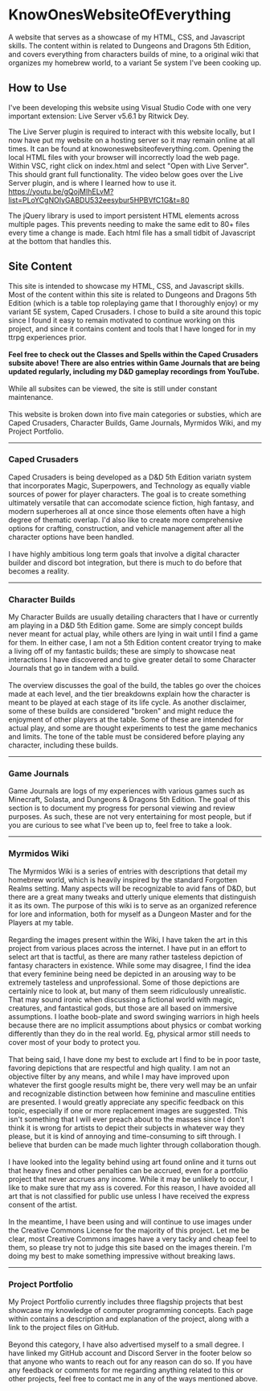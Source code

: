 # KnowOnesWebsiteOfEverything
A website that serves as a showcase of my HTML, CSS, and Javascript skills.  The content within is related to Dungeons and Dragons 5th Edition, and covers everything from characters builds of mine, to a original wiki that organizes my homebrew world, to a variant 5e system I've been cooking up.  

How to Use
----------
I've been developing this website using Visual Studio Code with one very important extension:  Live Server v5.6.1 by Ritwick Dey.

The Live Server plugin is required to interact with this website locally, but I now have put my website on a hosting server so it may remain online at all times.  It can be found at knowoneswebsiteofeverything.com.  Opening the local HTML files with your browser will incorrectly load the web page.  Within VSC, right click on index.html and select "Open with Live Server".  This should grant full functionality.  The video below goes over the Live Server plugin, and is where I learned how to use it.  
https://youtu.be/gQojMIhELvM?list=PLoYCgNOIyGABDU532eesybur5HPBVfC1G&t=80

The jQuery library is used to import persistent HTML elements across multiple pages.  This prevents needing to make the same edit to 80+ files every time a change is made.  Each html file has a small tidbit of Javascript at the bottom that handles this.  

Site Content
-------
<p>
    This site is intended to showcase my HTML, CSS, and Javascript skills.  Most of the content within this site is related to Dungeons and Dragons 5th Edition (which is a table top roleplaying game that I thoroughly enjoy) or my variant 5E system, Caped Crusaders.  I chose to build a site around this topic since I found it easy to remain motivated to continue working on this project, and since it contains content and tools that I have longed for in my ttrpg experiences prior.  
    <br><br>
    <b>
        Feel free to check out the Classes and Spells within the Caped Crusaders subsite above!  There are also entries within Game Journals that are being updated regularly, including my D&D gameplay recordings from YouTube.
    </b>
    <br><br>
    While all subsites can be viewed, the site is still under constant maintenance.  
    <br><br>
    This website is broken down into five main categories or substies, which are Caped Crusaders, Character Builds, Game Journals, Myrmidos Wiki, and my Project Portfolio.
</p>
<hr>
<h3>Caped Crusaders</h3>
<p>
    Caped Crusaders is being developed as a D&D 5th Edition variatn system that incorporates Magic, Superpowers, and Technology as equally viable sources of power for player characters.  The goal is to create something ultimately versatile that can accomodate science fiction, high fantasy, and modern superheroes all at once since those elements often have a high degree of thematic overlap.  I'd also like to create more comprehensive options for crafting, construction, and vehicle management after all the character options have been handled.  
    <br><br>
    I have highly ambitious long term goals that involve a digital character builder and discord bot integration, but there is much to do before that becomes a reality.  
</p>
<hr>
<h3>Character Builds</h3>
<p>
    My Character Builds are usually detailing characters that I have or currently am playing in a D&D 5th Edition game.  Some are simply concept builds never meant for actual play, while others are lying in wait until I find a game for them.  In either case, I am not a 5th Edition content creator trying to make a living off of my fantastic builds; these are simply to showcase neat interactions I have discovered and to give greater detail to some Character Journals that go in tandem with a build.  
    <br><br>
    The overview discusses the goal of the build, the tables go over the choices made at each level, and the tier breakdowns explain how the character is meant to be played at each stage of its life cycle.  As another disclaimer, some of these builds are considered "broken" and might reduce the enjoyment of other players at the table.  Some of these are intended for actual play, and some are thought experiments to test the game mechanics and limits.  The tone of the table must be considered before playing any character, including these builds.
</p>
<hr>
<h3>Game Journals</h3>
<p>
    Game Journals are logs of my experiences with various games such as Minecraft, Solasta, and Dungeons & Dragons 5th Edition.  The goal of this section is to document my progress for personal viewing and review purposes.  As such, these are not very entertaining for most people, but if you are curious to see what I've been up to, feel free to take a look.
</p>
<hr>
<h3>Myrmidos Wiki</h3>
<p>
    The Myrmidos Wiki is a series of entries with descriptions that detail my homebrew world, which is heavily inspired by the standard Forgotten Realms setting.  Many aspects will be recognizable to avid fans of D&D, but there are a great many tweaks and utterly unique elements that distinguish it as its own.  The purpose of this wiki is to serve as an organized reference for lore and information, both for myself as a Dungeon Master and for the Players at my table.
    <br><br>
    Regarding the images present within the Wiki, I have taken the art in this project from various places across the internet.  I have put in an effort to select art that is tactful, as there are many rather tasteless depiction of fantasy characters in existence.  While some may disagree, I find the idea that every feminine being need be depicted in an arousing way to be extremely tasteless and unprofessional.  Some of those depictions are certainly nice to look at, but many of them seem ridiculously unrealistic.  That may sound ironic when discussing a fictional world with magic, creatures, and fantastical gods, but those are all based on immersive assumptions.  I loathe boob-plate and sword swinging warriors in high heels because there are no implicit assumptions about physics or combat working differently than they do in the real world.  Eg, physical armor still needs to cover most of your body to protect you.
    <br><br>
    That being said, I have done my best to exclude art I find to be in poor taste, favoring depictions that are respectful and high quality.  I am not an objective filter by any means, and while I may have improved upon whatever the first google results might be, there very well may be an unfair and recognizable distinction between how feminine and masculine entities are presented.  I would greatly appreciate any specific feedback on this topic, especially if one or more replacement images are suggested.  This isn't something that I will ever preach about to the masses since I don't think it is wrong for artists to depict their subjects in whatever way they please, but it is kind of annoying and time-consuming to sift through.  I believe that burden can be made much lighter through collaboration though.
    <br><br>
    I have looked into the legality behind using art found online and it turns out that heavy fines and other penalties can be accrued, even for a portfolio project that never accrues any income.  While it may be unlikely to occur, I like to make sure that my ass is covered.  For this reason, I have avoided all art that is not classified for public use unless I have received the express consent of the artist.  
    <br><br>
    In the meantime, I have been using and will continue to use images under the Creative Commons License for the majority of this project.  Let me be clear, most Creative Commons images have a very tacky and cheap feel to them, so please try not to judge this site based on the images therein.  I'm doing my best to make something impressive without breaking laws.
</p>
<hr>
<h3>Project Portfolio</h3>
<p>
    My Project Portfolio currently includes three flagship projects that best showcase my knowledge of computer programming concepts.  Each page within contains a description and explanation of the project, along with a link to the project files on GitHub.
    <br><br>
    Beyond this category, I have also advertised myself to a small degree.  I have linked my GitHub account and Discord Server in the footer below so that anyone who wants to reach out for any reason can do so.  If you have any feedback or comments for me regarding anything related to this or other projects, feel free to contact me in any of the ways mentioned above.
</p>